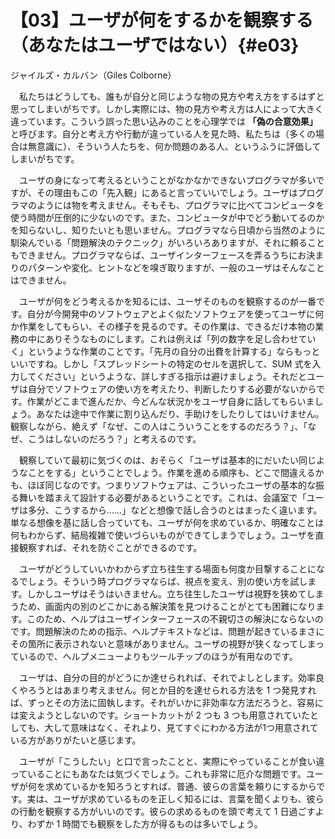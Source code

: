 # 【03】ユーザが何をするかを観察する（あなたはユーザではない）{#e03}

<div class="author">ジャイルズ・カルバン（Giles Colborne）</div>

　私たちはどうしても、誰もが自分と同じような物の見方や考え方をするはずと思ってしまいがちです。しかし実際には、物の見方や考え方は人によって大きく違っています。こういう誤った思い込みのことを心理学では **「偽の合意効果」** と呼びます。自分と考え方や行動が違っている人を見た時、私たちは（多くの場合は無意識に）、そういう人たちを、何か問題のある人、というふうに評価してしまいがちです。

　ユーザの身になって考えるということがなかなかできないプログラマが多いですが、その理由もこの「先入観」にあると言っていいでしょう。ユーザはプログラマのようには物を考えません。そもそも、プログラマに比べてコンピュータを使う時間が圧倒的に少ないのです。また、コンピュータが中でどう動いてるのかを知らないし、知りたいとも思いません。プログラマなら日頃から当然のように馴染んでいる「問題解決のテクニック」がいろいろありますが、それに頼ることもできません。プログラマならば、ユーザインターフェースを弄るうちにお決まりのパターンや変化、ヒントなどを嗅ぎ取りますが、一般のユーザはそんなことはできません。

　ユーザが何をどう考えるかを知るには、ユーザそのものを観察するのが一番です。自分が今開発中のソフトウェアとよく似たソフトウェアを使ってユーザに何か作業をしてもらい、その様子を見るのです。その作業は、できるだけ本物の業務の中にありそうなものにします。これは例えば「列の数字を足し合わせていく」というような作業のことです。「先月の自分の出費を計算する」ならもっといいですね。しかし「スプレッドシートの特定のセルを選択して、SUM 式を入力してください」というような、詳しすぎる指示は避けましょう。それだとユーザは自分でソフトウェアの使い方を考えたり、判断したりする必要がないからです。作業がどこまで進んだか、今どんな状況かをユーザ自身に話してもらいましょう。あなたは途中で作業に割り込んだり、手助けをしたりしてはいけません。観察しながら、絶えず「なぜ、この人はこういうことをするのだろう？」、「なぜ、こうはしないのだろう？」と考えるのです。

　観察していて最初に気づくのは、おそらく「ユーザは基本的にだいたい同じようなことをする」ということでしょう。作業を進める順序も、どこで間違えるかも、ほぼ同じなのです。つまりソフトウェアは、こういったユーザの基本的な振る舞いを踏まえて設計する必要があるということです。これは、会議室で「ユーザは多分、こうするから……」などと想像で話し合うのとはまったく違います。単なる想像を基に話し合っていても、ユーザが何を求めているか、明確なことは何もわからず、結局複雑で使いづらいものができてしまうでしょう。ユーザを直接観察すれば、それを防ぐことができるのです。

　ユーザがどうしていいかわからず立ち往生する場面も何度か目撃することになるでしょう。そういう時プログラマならば、視点を変え、別の使い方を試します。しかしユーザはそうはいきません。立ち往生したユーザは視野を狭めてしまうため、画面内の別のどこかにある解決策を見つけることがとても困難になります。このため、ヘルプはユーザインターフェースの不親切さの解決にならないのです。問題解決のための指示、ヘルプテキストなどは、問題が起きているまさにその箇所に表示されないと意味がありません。ユーザの視野が狭くなってしまっているので、ヘルプメニューよりもツールチップのほうが有用なのです。

　ユーザは、自分の目的がどうにか達せられれば、それでよしとします。効率良くやろうとはあまり考えません。何とか目的を達せられる方法を 1 つ発見すれば、ずっとその方法に固執します。それがいかに非効率な方法だろうと、容易には変えようとしないのです。ショートカットが 2 つも 3 つも用意されていたとしても、大して意味はなく、それより、見てすぐにわかる方法が1つ用意されている方がありがたいと感じます。

　ユーザが「こうしたい」と口で言ったことと、実際にやっていることが食い違っていることにもあなたは気づくでしょう。これも非常に厄介な問題です。ユーザが何を求めているかを知ろうとすれば、普通、彼らの言葉を頼りにするからです。実は、ユーザが求めているものを正しく知るには、言葉を聞くよりも、彼らの行動を観察する方がいいのです。彼らの求めるものを頭で考えて 1 日過ごすより、わずか 1 時間でも観察をした方が得るものは多いでしょう。
